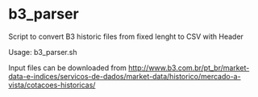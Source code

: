 # b3_parser
Script to convert B3 historic files from fixed lenght to CSV with Header

Usage:
b3_parser.sh <uncompressed input file>

Input files can be downloaded from http://www.b3.com.br/pt_br/market-data-e-indices/servicos-de-dados/market-data/historico/mercado-a-vista/cotacoes-historicas/
